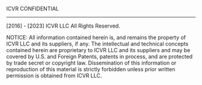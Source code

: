 ICVR CONFIDENTIAL
__________________

[2016] - [2023] ICVR LLC
All Rights Reserved.

NOTICE:  All information contained herein is, and remains
the property of ICVR LLC and its suppliers,
if any.  The intellectual and technical concepts contained
herein are proprietary to ICVR LLC
and its suppliers and may be covered by U.S. and Foreign Patents,
patents in process, and are protected by trade secret or copyright law.
Dissemination of this information or reproduction of this material
is strictly forbidden unless prior written permission is obtained
from ICVR LLC.